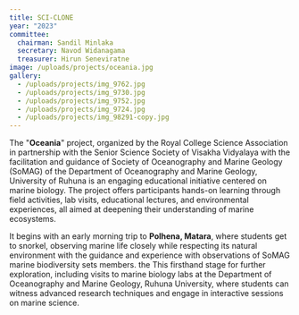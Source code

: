 ```yaml
---
title: SCI-CLONE
year: "2023"
committee:
  chairman: Sandil Minlaka
  secretary: Navod Widanagama
  treasurer: Hirun Seneviratne
image: /uploads/projects/oceania.jpg
gallery:
  - /uploads/projects/img_9762.jpg
  - /uploads/projects/img_9730.jpg
  - /uploads/projects/img_9752.jpg
  - /uploads/projects/img_9724.jpg
  - /uploads/projects/img_98291-copy.jpg
---
```


The "**Oceania**" project, organized by the Royal College Science Association in partnership with the Senior Science Society of Visakha Vidyalaya with the facilitation and guidance of Society of Oceanography and Marine Geology (SoMAG) of the Department of Oceanography and Marine Geology, University of Ruhuna is an engaging educational initiative centered on marine biology. The project offers participants hands-on learning through field activities, lab visits, educational lectures, and environmental experiences, all aimed at deepening their understanding of marine ecosystems.

It begins with an early morning trip to **Polhena, Matara**, where students get to snorkel, observing marine life closely while respecting its natural environment with the guidance and experience with observations of SoMAG marine biodiversity sets members. the This firsthand stage for further exploration, including visits to marine biology labs at the Department of Oceanography and Marine Geology, Ruhuna University, where students can witness advanced research techniques and engage in interactive sessions on marine science.
